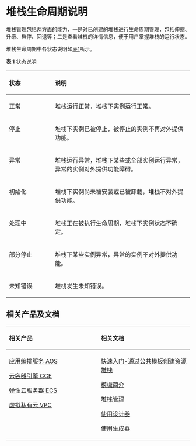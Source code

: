 # 堆栈生命周期说明<a name="aos_01_8011"></a>

堆栈管理包括两方面的能力，一是对已创建的堆栈进行生命周期管理，包括伸缩、升级、启停、回退等；二是查看堆栈的详情信息，便于用户掌握堆栈的运行状态。

堆栈生命周期中各状态说明如[表1](#table488465253420)所示。

**表 1**  状态说明

<a name="table488465253420"></a>
<table><thead align="left"><tr id="row13888105212343"><th class="cellrowborder" valign="top" width="25%" id="mcps1.2.3.1.1"><p id="p1788975203415"><a name="p1788975203415"></a><a name="p1788975203415"></a>状态</p>
</th>
<th class="cellrowborder" valign="top" width="75%" id="mcps1.2.3.1.2"><p id="p788975211347"><a name="p788975211347"></a><a name="p788975211347"></a>说明</p>
</th>
</tr>
</thead>
<tbody><tr id="row28691144151816"><td class="cellrowborder" valign="top" width="25%" headers="mcps1.2.3.1.1 "><p id="p17869124416186"><a name="p17869124416186"></a><a name="p17869124416186"></a>正常</p>
</td>
<td class="cellrowborder" valign="top" width="75%" headers="mcps1.2.3.1.2 "><p id="p10869144121814"><a name="p10869144121814"></a><a name="p10869144121814"></a>堆栈运行正常，堆栈下实例运行正常。</p>
</td>
</tr>
<tr id="row1568910400189"><td class="cellrowborder" valign="top" width="25%" headers="mcps1.2.3.1.1 "><p id="p1268944071815"><a name="p1268944071815"></a><a name="p1268944071815"></a>停止</p>
</td>
<td class="cellrowborder" valign="top" width="75%" headers="mcps1.2.3.1.2 "><p id="p868904031815"><a name="p868904031815"></a><a name="p868904031815"></a>堆栈下实例已被停止，被停止的实例不再对外提供功能。</p>
</td>
</tr>
<tr id="row10365731131820"><td class="cellrowborder" valign="top" width="25%" headers="mcps1.2.3.1.1 "><p id="p936515316184"><a name="p936515316184"></a><a name="p936515316184"></a>异常</p>
</td>
<td class="cellrowborder" valign="top" width="75%" headers="mcps1.2.3.1.2 "><p id="p73654316188"><a name="p73654316188"></a><a name="p73654316188"></a>堆栈运行异常，堆栈下某些或全部实例运行异常，异常的实例对外提供功能障碍。</p>
</td>
</tr>
<tr id="row5805738101813"><td class="cellrowborder" valign="top" width="25%" headers="mcps1.2.3.1.1 "><p id="p78055383181"><a name="p78055383181"></a><a name="p78055383181"></a>初始化</p>
</td>
<td class="cellrowborder" valign="top" width="75%" headers="mcps1.2.3.1.2 "><p id="p0805103851810"><a name="p0805103851810"></a><a name="p0805103851810"></a>堆栈下实例尚未被安装或已被卸载，堆栈不对外提供功能。</p>
</td>
</tr>
<tr id="row880682801818"><td class="cellrowborder" valign="top" width="25%" headers="mcps1.2.3.1.1 "><p id="p9806728161811"><a name="p9806728161811"></a><a name="p9806728161811"></a>处理中</p>
</td>
<td class="cellrowborder" valign="top" width="75%" headers="mcps1.2.3.1.2 "><p id="p480642851814"><a name="p480642851814"></a><a name="p480642851814"></a>堆栈正在被执行生命周期，堆栈下实例状态不确定。</p>
</td>
</tr>
<tr id="row1998062671819"><td class="cellrowborder" valign="top" width="25%" headers="mcps1.2.3.1.1 "><p id="p198082601810"><a name="p198082601810"></a><a name="p198082601810"></a>部分停止</p>
</td>
<td class="cellrowborder" valign="top" width="75%" headers="mcps1.2.3.1.2 "><p id="p698019264185"><a name="p698019264185"></a><a name="p698019264185"></a>堆栈下某些实例异常，异常的实例不对外提供功能。</p>
</td>
</tr>
<tr id="row1496417242185"><td class="cellrowborder" valign="top" width="25%" headers="mcps1.2.3.1.1 "><p id="p17965182411188"><a name="p17965182411188"></a><a name="p17965182411188"></a>未知错误</p>
</td>
<td class="cellrowborder" valign="top" width="75%" headers="mcps1.2.3.1.2 "><p id="p1496542420184"><a name="p1496542420184"></a><a name="p1496542420184"></a>堆栈发生未知错误。</p>
</td>
</tr>
</tbody>
</table>

## 相关产品及文档<a name="section1295120817234"></a>

<a name="aos_01_0000_table1196182515236"></a>
<table><thead align="left"><tr id="aos_01_0000_row61991225132314"><th class="cellrowborder" valign="top" width="50%" id="mcps1.1.3.1.1"><p id="aos_01_0000_p72001525172310"><a name="aos_01_0000_p72001525172310"></a><a name="aos_01_0000_p72001525172310"></a>相关产品</p>
</th>
<th class="cellrowborder" valign="top" width="50%" id="mcps1.1.3.1.2"><p id="aos_01_0000_p7201925132317"><a name="aos_01_0000_p7201925132317"></a><a name="aos_01_0000_p7201925132317"></a>相关文档</p>
</th>
</tr>
</thead>
<tbody><tr id="aos_01_0000_row152031825142310"><td class="cellrowborder" valign="top" width="50%" headers="mcps1.1.3.1.1 "><p id="aos_01_0000_p192041625182318"><a name="aos_01_0000_p192041625182318"></a><a name="aos_01_0000_p192041625182318"></a><a href="https://www.huaweicloud.com/product/aos.html?infodoc1.0" target="_blank" rel="noopener noreferrer">应用编排服务 AOS</a></p>
<p id="aos_01_0000_p0311145810410"><a name="aos_01_0000_p0311145810410"></a><a name="aos_01_0000_p0311145810410"></a><a href="https://www.huaweicloud.com/product/cce.html?infodoc1.0" target="_blank" rel="noopener noreferrer">云容器引擎 CCE</a></p>
<p id="aos_01_0000_p62061025142316"><a name="aos_01_0000_p62061025142316"></a><a name="aos_01_0000_p62061025142316"></a><a href="https://www.huaweicloud.com/product/ecs.html?infodoc1.0" target="_blank" rel="noopener noreferrer">弹性云服务器 ECS</a></p>
<p id="aos_01_0000_p56849617152"><a name="aos_01_0000_p56849617152"></a><a name="aos_01_0000_p56849617152"></a><a href="https://www.huaweicloud.com/product/vpc.html?infodoc1.0" target="_blank" rel="noopener noreferrer">虚拟私有云 VPC</a></p>
</td>
<td class="cellrowborder" valign="top" width="50%" headers="mcps1.1.3.1.2 "><p id="aos_01_0000_p959019196593"><a name="aos_01_0000_p959019196593"></a><a name="aos_01_0000_p959019196593"></a><a href="https://support.huaweicloud.com/qs-aos/index.html?infodoc1.0" target="_blank" rel="noopener noreferrer">快速入门-通过公共模板创建资源堆栈</a></p>
<p id="aos_01_0000_p14446527862"><a name="aos_01_0000_p14446527862"></a><a name="aos_01_0000_p14446527862"></a><a href="https://support.huaweicloud.com/tr-aos/aos_01_4000.html?infodoc1.0" target="_blank" rel="noopener noreferrer">模板简介</a></p>
<p id="aos_01_0000_p15698421353"><a name="aos_01_0000_p15698421353"></a><a name="aos_01_0000_p15698421353"></a><a href="https://support.huaweicloud.com/usermanual-aos/aos_01_8011.html?infodoc1.0" target="_blank" rel="noopener noreferrer">堆栈管理</a></p>
<p id="aos_01_0000_p7211210322"><a name="aos_01_0000_p7211210322"></a><a name="aos_01_0000_p7211210322"></a><a href="https://support.huaweicloud.com/usermanual-aos/aos_01_5016.html?infodoc1.0" target="_blank" rel="noopener noreferrer">使用设计器</a></p>
<p id="aos_01_0000_p0481187193317"><a name="aos_01_0000_p0481187193317"></a><a name="aos_01_0000_p0481187193317"></a><a href="https://support.huaweicloud.com/usermanual-aos/aos_01_5018.html?infodoc1.0" target="_blank" rel="noopener noreferrer">使用生成器</a></p>
</td>
</tr>
</tbody>
</table>

